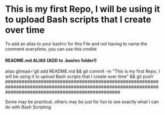 # This is my first Repo, I will be using it to upload Bash scripts that I create over time

To add an alias to your bashrc for this File and not having to name the comment everytime, you can use this cmdlet

#### README.md ALIAS (ADD to .bashrc folder!) #############################################################################################################
alias gitread='git add README.md  && git commit -m "This is my first Repo, I will be using it to upload Bash scripts that I create over time" && git push'
##########################################################################################################################################################

Some may be practical, others may be just for fun to see exactly what I can do with Bash Scripting
